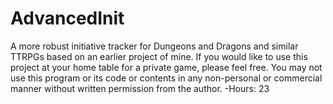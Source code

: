 # AdvancedInit
A more robust initiative tracker for Dungeons and Dragons and similar TTRPGs based on an earlier project of mine.
If you would like to use this project at your home table for a private game, please feel free. You may not use this program or its code or contents in any non-personal or commercial manner without written permission from the author.
-Hours: 23
